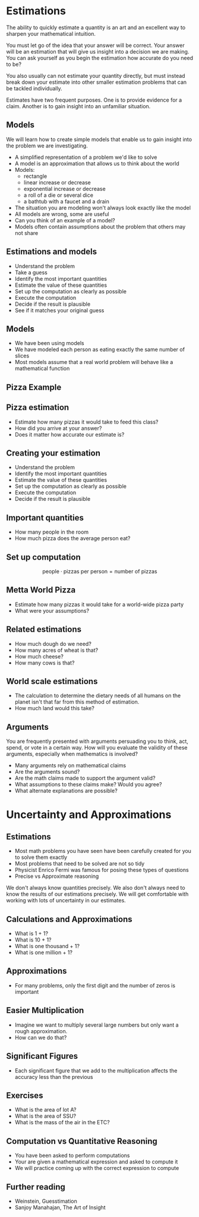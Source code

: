 # Estimations

The ability to quickly estimate a quantity is an art and an excellent
way to sharpen your mathematical intuition.

You must let go of the idea that your answer will be correct.  Your
answer will be an estimation that will give us insight into a decision
we are making.  You can ask yourself as you begin the estimation how
accurate do you need to be?

You also usually can not estimate your quantity directly, but must
instead break down your estimate into other smaller estimation problems
that can be tackled individually.

Estimates have two frequent purposes.  One is to provide evidence for a
claim.  Another is to gain insight into an unfamiliar situation.


## Models

We will learn how to create simple models that enable us to gain insight
into the problem we are investigating.

- A simplified representation of a problem we'd like to solve
- A model is an approximation that allows us to think about the world
- Models:
    - rectangle
    - linear increase or decrease
    - exponential increase or decrease
    - a roll of a die or several dice
    - a bathtub with a faucet and a drain
- The situation you are modeling won't always look exactly like the
    model
- All models are wrong, some are useful
- Can you think of an example of a model?
- Models often contain assumptions about the problem that others may not
    share

## Estimations and models
- Understand the problem
- Take a guess
- Identify the most important quantities
- Estimate the value of these quantities
- Set up the computation as clearly as possible
- Execute the computation
- Decide if the result is plausible
- See if it matches your original guess


## Models
- We have been using models
- We have modeled each person as eating exactly the same number of
slices
- Most models assume that a real world problem will behave like a
mathematical function

## Pizza Example

<!-- remember, you are supporting a decision -->

## Pizza estimation
- Estimate how many pizzas it would take to feed this class?
- How did you arrive at your answer?
- Does it matter how accurate our estimate is?

## Creating your estimation
- Understand the problem
- Identify the most important quantities
- Estimate the value of these quantities
- Set up the computation as clearly as possible
- Execute the computation
- Decide if the result is plausible

## Important quantities
- How many people in the room
- How much pizza does the average person eat?

## Set up computation
$$ \textrm{people} \cdot
   \textrm{pizzas per person} =
   \textrm{number of pizzas} $$
<!-- make a few comments about units -->
<!-- these numbers represent quantities -->


## Metta World Pizza
- Estimate how many pizzas it would take for a world-wide pizza party
- What were your assumptions?

## Related estimations
- How much dough do we need?
- How many acres of wheat is that?
- How much cheese?
- How many cows is that?

## World scale estimations
- The calculation to determine the dietary needs of all humans on the
  planet isn't that far from this method of estimation.
- How much land would this take?



## Arguments

You are frequently presented with arguments persuading you to think,
act, spend, or vote in a certain way.  How will you evaluate the
validity of these arguments, especially when mathematics is involved?

- Many arguments rely on mathematical claims
- Are the arguments sound?
- Are the math claims made to support the argument valid?
- What assumptions to these claims make?  Would you agree?
- What alternate explanations are possible?




# Uncertainty and Approximations

## Estimations
- Most math problems you have seen have been carefully created for you
  to solve them exactly
- Most problems that need to be solved are not so tidy
- Physicist Enrico Fermi was famous for posing these types of questions
- Precise vs Approximate reasoning

We don't always know quantities precisely.  We also don't always need to
know the results of our estimations precisely.  We will get comfortable
with working with lots of uncertainty in our estimates.

## Calculations and Approximations
- What is 1 + 1?
- What is 10 + 1?
- What is one thousand + 1?
- What is one million + 1?

## Approximations
- For many problems, only the first digit and the number of zeros is
important

## Easier Multiplication
- Imagine we want to multiply several large numbers but only want a
rough approximation.
- How can we do that?

## Significant Figures
- Each significant figure that we add to the multiplication affects the
    accuracy less than the previous



## Exercises

- What is the area of lot A?
- What is the area of SSU?
- What is the mass of the air in the ETC?

<!-- outlandish estimations -->
<!-- how many piano tuners in chicago -->
<!-- strength of atomic bomb blast -->
<!-- how much mass in kg will sonoma county poop today? -->
<!-- how many golf balls will ring the world? -->
<!-- how many hours to drive to New York?  Las Vegas? -->


<!-- question for groups -->
<!-- can you come up with an interesting or important estimation?  -->


## Computation vs Quantitative Reasoning

- You have been asked to perform computations
- Your are given a mathematical expression and asked to compute it
- We will practice coming up with the correct expression to compute



## Further reading

- Weinstein, Guesstimation
- Sanjoy Manahajan, The Art of Insight

